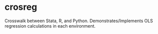 # crosreg
Crosswalk between Stata, R, and Python. Demonstrates/Implements OLS regression calculations in each environment.
